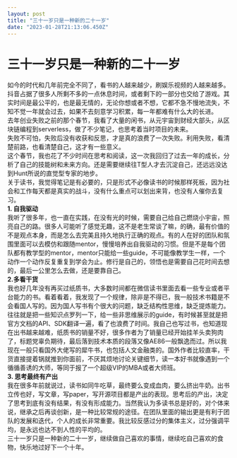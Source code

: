 ```yaml
---
layout: post
title: "三十一岁只是一种新的二十一岁"
date: "2023-01-28T21:13:06.450Z"
---
```

三十一岁只是一种新的二十一岁
==============

如今的时代和几年前完全不同了，看书的人越来越少，刷娱乐视频的人越来越多。抖音占据了很多人所剩不多的一点休息时间，或者剩下的一部分也交给了游戏。其实时间是最公平的，也是最无情的，无论你想或者不想，它都不急不慢地流失，不知不觉一年就会过去，如果不去刻意学习积累，每一年都难有什么大的长进。  
去年创业失败之前的那个春节，我看了大量的闲书，从元宇宙到财经大部头，从区块链编程到serverless，做了不少笔记，也思考着当时项目的未来。  
失败不可怕，失败后没有收获和反思，才是真的浪费了一次失败。利用失败，看清楚前路，也看清楚自己，这才有一些意义。  
这个春节，我也花了不少时间在思考和阅读，这一次我回归了过去一年的成长，分析了自己的技能树和未来方向。还是需要继续往T型人才去沉淀自己，还远远没达到Hunt所说的直觉型专家的地步。  
关于读书，我觉得笔记是有必要的，只是形式不必像读书的时候那样死板，因为社会和工作每天都是真实的战斗，没有什么重点可以划出来背，也没有人催你去复习。  
**1\. 自我驱动**  
我听了很多年，也一直在实践，在没有光的时候，需要自己给自己燃烧小宇宙，照亮自己的路。很多人可能听了感觉无趣，这不是老生常谈了嘛，的确，最有价值的不是观点本身，而是怎么去完美且持久地执行正确的观点。有的人在好的团队和氛围里面可以去模仿和跟随mentor，慢慢培养出自我驱动的习惯。但是不是每个团队都有教学型的mentor，mentor只能给一些guide，不可能像教学生一样，一个动作一个动作反复重复到学会为止。修行是自己的，领悟也是需要自己花时间去想的，最后一公里怎么去做，还是要靠自己。  
**2.多看干货**  
我也好几年没有再买过纸质书，大多数时间都在微信读书里面去看一些专业或者平台能力的书。看着看着，我发现了一个规律，除非是不得已，我一般技术书籍是不会看国人写的。因为国人写书有个很大的问题，缺乏结构性思维，缺乏提炼能力。往往就是把一些知识点罗列一下，给一些非思维展示的guide，有时候甚至就是把官方文档的API、SDK翻译一遍，看了也浪费了时间。我自己也写过书，也知道现在出书越来越难，纸质书的销量不好，很多作者为了销量已经开始挂羊头卖狗肉了，标题党辜负期待，最后落到技术本质的段落又像AE86一般飘逸而过。所以我现在一般只看国外大佬写的犀牛书，也包括人文金融类的。国外作者比较直率，干货直接提着锅就推到你面前，不厌其烦地讨论关键细节，读一本好书就像遇到一个循循善诱的大师，等同于报了一个超级VIP的MBA或者大师班。  
**3\. 思考最终有产出**  
我在很多年前就说过，读书如同牛吃草，最终要么变成血肉，要么挤出牛奶。出书立传也好，写文章，写paper，写开源项目都是产出的表现。思考后的产出，决定了思考到底有没有结果，有没有形成能力。当然我认为多读书总是好的，对个体来说，继承之后再谈创新，是一种比较常规的途径。在团队里面的输出更是有利于团队的发展和迭代，个人的成长非常重要。我比较反感过分的集体主义，过分强调平均，是永远也达不到人性的平均的。  
三十一岁只是一种新的二十一岁，继续做自己喜欢的事情，继续吃自己喜欢的食物，快乐地过好下一个十年。